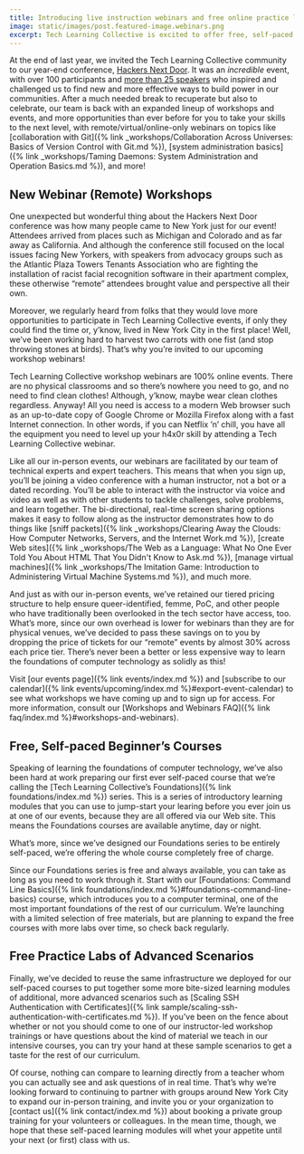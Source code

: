 ```yaml
---
title: Introducing live instruction webinars and free online practice labs
image: static/images/post.featured-image.webinars.png
excerpt: Tech Learning Collective is excited to offer free, self-paced beginner courses along with new webinar workshops that make it easier than ever before to level up your h4x0r skillz. If you can Netflix &lsquo;n&rsquo; chill, you have all the equipment you need to participate in a webinar and tackle technical problems with our team of technical experts and expert teachers. Learn more about our free online &ldquo;Foundations&rdquo; curriculum series and our new webinar events in this post.
---
```


At the end of last year, we invited the Tech Learning Collective community to our year-end conference, [Hackers Next
Door](https://hnd.techlearningcollective.com/). It was an *incredible* event, with over 100 participants and [more than 25 speakers](https://hnd.techlearningcollective.com/2019/speakers/) who inspired and challenged us to find new and more effective ways to build power in our communities. After a much needed break to recuperate but also to celebrate, our team is back with an expanded lineup of workshops and events, and more opportunities than ever before for you to take your skills to the next level, with remote/virtual/online-only webinars on topics like [collaboration with Git]({% link _workshops/Collaboration Across Universes: Basics of Version Control with Git.md %}), [system administration basics]({% link _workshops/Taming Daemons: System Administration and Operation Basics.md %}), and more!

## New Webinar (Remote) Workshops

One unexpected but wonderful thing about the Hackers Next Door conference was how many people came to New York just for our event!  Attendees arrived from places such as Michigan and Colorado and as far away as California. And although the conference still focused on the local issues facing New Yorkers, with speakers from advocacy groups such as the Atlantic Plaza Towers Tenants Association who are fighting the installation of racist facial recognition software in their apartment complex, these otherwise &ldquo;remote&rdquo; attendees brought value and perspective all their own.

Moreover, we regularly heard from folks that they would love more opportunities to participate in Tech Learning Collective events, if only they could find the time or, y&rsquo;know, lived in New York City in the first place! Well, we&rsquo;ve been working hard to harvest two carrots with one fist (and stop throwing stones at birds). That&rsquo;s why you&rsquo;re invited to our upcoming workshop webinars!

Tech Learning Collective workshop webinars are 100% online events. There are no physical classrooms and so there&rsquo;s nowhere you need to go, and no need to find clean clothes! Although, y&rsquo;know, maybe wear clean clothes regardless. Anyway! All you need is access to a modern Web browser such as an up-to-date copy of Google Chrome or Mozilla Firefox along with a fast Internet connection. In other words, if you can Netflix &rsquo;n&rsquo; chill, you have all the equipment you need to level up your h4x0r skill by attending a Tech Learning Collective webinar.

Like all our in-person events, our webinars are facilitated by our team of technical experts and expert teachers. This means that when you sign up, you&rsquo;ll be joining a video conference with a human instructor, not a bot or a dated recording. You&rsquo;ll be able to interact with the instructor via voice and video as well as with other students to tackle challenges, solve problems, and learn together. The bi-directional, real-time screen sharing options makes it easy to follow along as the instructor demonstrates how to do things like [sniff packets]({% link _workshops/Clearing Away the Clouds: How Computer Networks, Servers, and the Internet Work.md %}), [create Web sites]({% link _workshops/The Web as a Language: What No One Ever Told You About HTML That You Didn't Know to Ask.md %}), [manage virtual machines]({% link _workshops/The Imitation Game: Introduction to Administering Virtual Machine Systems.md %}), and much more.

And just as with our in-person events, we&rsquo;ve retained our tiered pricing structure to help ensure queer-identified, femme, PoC, and other people who have traditionally been overlooked in the tech sector have access, too. What&rsquo;s more, since our own overhead is lower for webinars than they are for physical venues, we&rsquo;ve decided to pass these savings on to you by dropping the price of tickets for our &ldquo;remote&rdquo; events by almost 30% across each price tier. There&rsquo;s never been a better or less expensive way to learn the foundations of computer technology as solidly as this!

Visit [our events page]({% link events/index.md %}) and [subscribe to our calendar]({% link events/upcoming/index.md %}#export-event-calendar) to see what workshops we have coming up and to sign up for access. For more information, consult our [Workshops and Webinars FAQ]({% link faq/index.md %}#workshops-and-webinars).

## Free, Self-paced Beginner&rsquo;s Courses

Speaking of learning the foundations of computer technology, we&rsquo;ve also been hard at work preparing our first ever self-paced course that we&rsquo;re calling the [Tech Learning Collective&rsquo;s Foundations]({% link foundations/index.md %}) series. This is a series of introductory learning modules that you can use to jump-start your learing before you ever join us at one of our events, because they are all offered via our Web site. This means the Foundations courses are available anytime, day or night.

What&rsquo;s more, since we&rsquo;ve designed our Foundations series to be entirely self-paced, we&rsquo;re offering the whole course completely free of charge.

Since our Foundations series is free and always available, you can take as long as you need to work through it. Start with our [Foundations: Command Line Basics]({% link foundations/index.md %}#foundations-command-line-basics) course, which introduces you to a computer terminal, one of the most important foundations of the rest of our curriculum. We&rsquo;re launching with a limited selection of free materials, but are planning to expand the free courses with more labs over time, so check back regularly.

## Free Practice Labs of Advanced Scenarios

Finally, we&rsquo;ve decided to reuse the same infrastructure we deployed for our self-paced courses to put together some more bite-sized learning modules of additional, more advanced scenarios such as [Scaling SSH Authentication with Certificates]({% link sample/scaling-ssh-authentication-with-certificates.md %}). If you&rsquo;ve been on the fence about whether or not you should come to one of our instructor-led workshop trainings or have questions about the kind of material we teach in our intensive courses, you can try your hand at these sample scenarios to get a taste for the rest of our curriculum.

Of course, nothing can compare to learning directly from a teacher whom you can actually see and ask questions of in real time. That&rsquo;s why we&rsquo;re looking forward to continuing to partner with groups around New York City to expand our in-person training, and invite you or your organization to [contact us]({% link contact/index.md %}) about booking a private group training for your volunteers or colleagues. In the mean time, though, we hope that these self-paced learning modules will whet your appetite until your next (or first) class with us.
